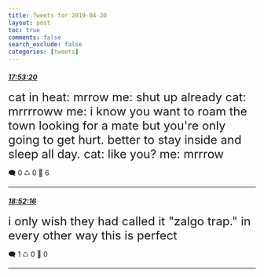 ```yaml
---
title: Tweets for 2019-04-20
layout: post
toc: true
comments: false
search_exclude: false
categories: [tweets]
---
```



#### <a href = "https://twitter.com/deepfates/status/1119750930549710848">*17:53:20*</a>

<font size="5">cat in heat: mrrow  me: shut up already  cat: mrrrroww  me: i know you want to roam the town looking for a mate but you're only going to get hurt. better to stay inside and sleep all day.  cat: like you?  me: mrrrow</font>



🗨️ 0 ♺ 0 🤍  6   

---
    
#### <a href = "https://twitter.com/deepfates/status/1119765759679275008">*18:52:16*</a>

<font size="5">i only wish they had called it "zalgo trap." in every other way this is perfect</font>



🗨️ 1 ♺ 0 🤍  0   

---
    
            
